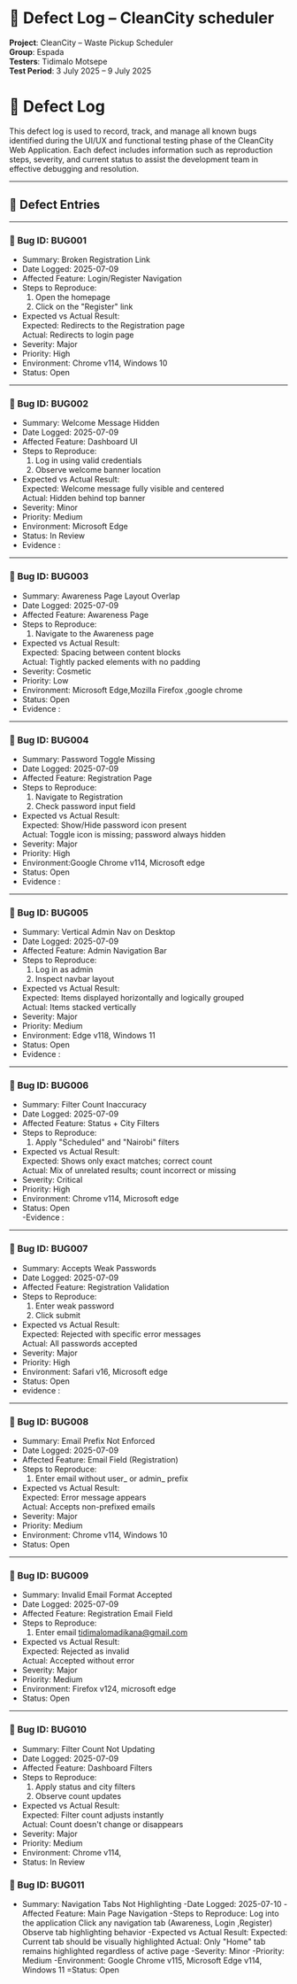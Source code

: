 # 🐞 Defect Log – CleanCity scheduler

**Project**: CleanCity – Waste Pickup Scheduler  
**Group**: Espada  
**Testers**: Tidimalo Motsepe  
**Test Period**: 3 July 2025 – 9 July 2025  

# 🐞 Defect Log

This defect log is used to record, track, and manage all known bugs identified during the UI/UX and functional testing phase of the CleanCity Web Application. Each defect includes information such as reproduction steps, severity, and current status to assist the development team in effective debugging and resolution.

---

## 🔧 Defect Entries

---

### 🔹 Bug ID: BUG001
- Summary: Broken Registration Link  
- Date Logged: 2025-07-09  
- Affected Feature: Login/Register Navigation  
- Steps to Reproduce:  
  1. Open the homepage  
  2. Click on the "Register" link  
- Expected vs Actual Result:  
  Expected: Redirects to the Registration page  
  Actual: Redirects to login page
- Severity: Major  
- Priority: High  
- Environment: Chrome v114, Windows 10  
- Status: Open  
 

---

### 🔹 Bug ID: BUG002
- Summary: Welcome Message Hidden  
- Date Logged: 2025-07-09  
- Affected Feature: Dashboard UI  
- Steps to Reproduce:  
  1. Log in using valid credentials  
  2. Observe welcome banner location  
- Expected vs Actual Result:  
  Expected: Welcome message fully visible and centered  
  Actual: Hidden behind top banner  
- Severity: Minor  
- Priority: Medium  
- Environment:  Microsoft Edge
- Status: In Review
- Evidence :

---

### 🔹 Bug ID: BUG003
- Summary: Awareness Page Layout Overlap  
- Date Logged: 2025-07-09  
- Affected Feature: Awareness Page  
- Steps to Reproduce:  
  1. Navigate to the Awareness page  
- Expected vs Actual Result:  
  Expected: Spacing between content blocks  
  Actual: Tightly packed elements with no padding  
- Severity: Cosmetic  
- Priority: Low  
- Environment:  Microsoft Edge,Mozilla Firefox ,google chrome
- Status: Open
- Evidence :

---

### 🔹 Bug ID: BUG004
- Summary: Password Toggle Missing  
- Date Logged: 2025-07-09  
- Affected Feature: Registration Page  
- Steps to Reproduce:  
  1. Navigate to Registration  
  2. Check password input field  
- Expected vs Actual Result:  
  Expected: Show/Hide password icon present  
  Actual: Toggle icon is missing; password always hidden  
- Severity: Major  
- Priority: High  
- Environment:Google Chrome v114, Microsoft edge
- Status: Open
- Evidence :


---

### 🔹 Bug ID: BUG005
- Summary: Vertical Admin Nav on Desktop  
- Date Logged: 2025-07-09  
- Affected Feature: Admin Navigation Bar  
- Steps to Reproduce:  
  1. Log in as admin  
  2. Inspect navbar layout  
- Expected vs Actual Result:  
  Expected: Items displayed horizontally and logically grouped  
  Actual: Items stacked vertically  
- Severity: Major  
- Priority: Medium  
- Environment: Edge v118, Windows 11  
- Status: Open
- Evidence :

---

### 🔹 Bug ID: BUG006
- Summary: Filter Count Inaccuracy  
- Date Logged: 2025-07-09  
- Affected Feature: Status + City Filters  
- Steps to Reproduce:  
  1. Apply "Scheduled" and "Nairobi" filters  
- Expected vs Actual Result:  
  Expected: Shows only exact matches; correct count  
  Actual: Mix of unrelated results; count incorrect or missing  
- Severity: Critical  
- Priority: High  
- Environment: Chrome v114, Microsoft edge 
- Status: Open  
-Evidence :
---
### 🔹 Bug ID: BUG007
- Summary: Accepts Weak Passwords  
- Date Logged: 2025-07-09  
- Affected Feature: Registration Validation  
- Steps to Reproduce:  
  1. Enter weak password  
  2. Click submit  
- Expected vs Actual Result:  
  Expected: Rejected with specific error messages  
  Actual: All passwords accepted  
- Severity: Major  
- Priority: High  
- Environment: Safari v16, Microsoft edge
- Status: Open
- evidence :


---

### 🔹 Bug ID: BUG008
- Summary: Email Prefix Not Enforced  
- Date Logged: 2025-07-09  
- Affected Feature: Email Field (Registration)  
- Steps to Reproduce:  
  1. Enter email without user_ or admin_ prefix  
- Expected vs Actual Result:  
  Expected: Error message appears  
  Actual: Accepts non-prefixed emails  
- Severity: Major  
- Priority: Medium  
- Environment: Chrome v114, Windows 10  
- Status: Open  


---

### 🔹 Bug ID: BUG009
- Summary: Invalid Email Format Accepted  
- Date Logged: 2025-07-09  
- Affected Feature: Registration Email Field  
- Steps to Reproduce:  
  1. Enter email tidimalomadikana@gmail.com  
- Expected vs Actual Result:  
  Expected: Rejected as invalid  
  Actual: Accepted without error  
- Severity: Major  
- Priority: Medium  
- Environment: Firefox v124, microsoft edge 
- Status: Open  
 

---

### 🔹 Bug ID: BUG010
- Summary: Filter Count Not Updating  
- Date Logged: 2025-07-09  
- Affected Feature: Dashboard Filters  
- Steps to Reproduce:  
  1. Apply status and city filters  
  2. Observe count updates  
- Expected vs Actual Result:  
  Expected: Filter count adjusts instantly  
  Actual: Count doesn't change or disappears  
- Severity: Major  
- Priority: Medium  
- Environment: Chrome v114, 
- Status: In Review

### 🔹 Bug ID: BUG011
- Summary: Navigation Tabs Not Highlighting
-Date Logged: 2025-07-10
-Affected Feature: Main Page Navigation
-Steps to Reproduce:
Log into the application
Click any navigation tab (Awareness, Login ,Register)
Observe tab highlighting behavior
-Expected vs Actual Result:
Expected: Current tab should be visually highlighted
Actual: Only "Home" tab remains highlighted regardless of active page
-Severity: Minor
-Priority: Medium
-Environment: Google Chrome v115, Microsoft Edge v114, Windows 11
=Status: Open
